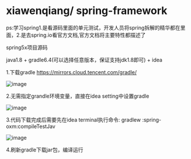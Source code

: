 # xiawenqiang/ spring-framework

ps:学习spring1.是看源码里面的单元测试，开发人员将spring拆解的精华都在里面，2.是去spring.io看官方文档,官方文档将主要特性都描述了

spring5x项目源码

java1.8 + gradle6.4(可以选择任意版本，保证支持jdk1.8即可) + idea

1.下载gradle
    https://mirrors.cloud.tencent.com/gradle/

   ![image](https://github.com/1969308600/spring-framework/assets/38492785/36a81906-c275-4bec-a0df-dbb5ce1923d2)


2.无需指定grandle环境变量，直接在idea setting中设置gradle

![image](https://github.com/1969308600/spring-framework/assets/38492785/4a8c5a4a-69d7-405b-98fd-676978aac43c)


3.代码下载完成后需要先在idea terminal执行命令:
    gradlew :spring-oxm:compileTestJav

![image](https://github.com/1969308600/spring-framework/assets/38492785/be153286-4d07-498c-8f56-ca146917fa7d)

    
4.刷新gradle下载jar包，编译运行
